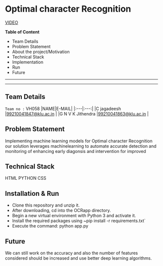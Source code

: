 # Optimal character Recognition
[VIDEO](https://www.canva.com/design/DAF_wmqBIZE/bFDq7_o5HxilOtPpa66DmQ/edit?utm_content=DAF_wmqBIZE&utm_campaign=designshare&utm_medium=link2&utm_source=sharebutton)  

**Table of Content**
  - Team Details
  - Problem Statement
  - About the project/Motivation
  - Technical Stack
  - Implementation
  - Run
  - Future
---
---

## Team Details  

`Team no :` VH058
|NAME|E-MAIL|
|:---|:---:|
|C jagadeesh |99210041847@klu.ac.in |
|G N V K Jithendra |99210041863@klu.ac.in |


## Problem Statement  
Implementing machine learning models for Optimal character Recognition our solution leverages machinelearning to automate accurate detection and monitoring of enhancing early diagonsis and intervention for improved

## Technical Stack  
HTML
PYTHON
CSS

## Installation & Run
+ Clone this repository and unzip it.
+ After downloading, cd into the OCRapp directory.
+ Begin a new virtual environment with Python 3 and activate it.
+ Install the required packages using ~pip install -r requirements.txt`
+ Execute the command: python app.py

## Future
We can still work on the accuracy and also the number of features considered should be increased and use better deep learning algorithms.

